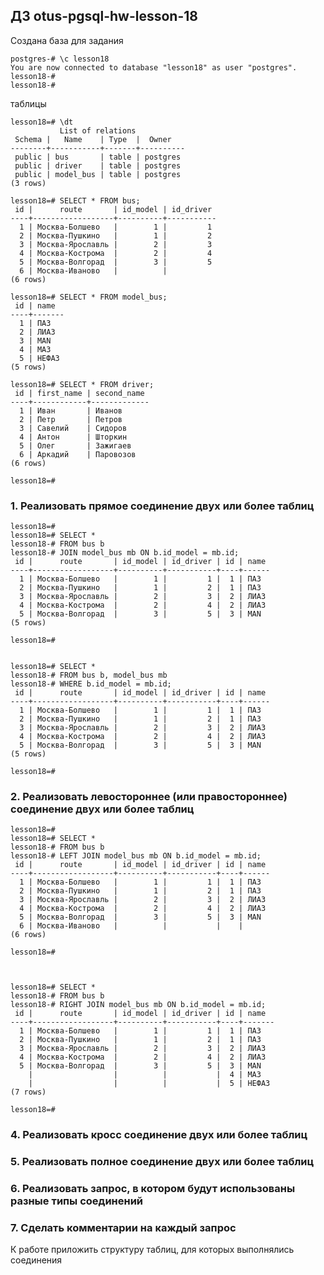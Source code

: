 ## ДЗ otus-pgsql-hw-lesson-18


Создана база для задания

    postgres-# \c lesson18
    You are now connected to database "lesson18" as user "postgres".
    lesson18-#
    lesson18-#

таблицы

    lesson18=# \dt
               List of relations
     Schema |   Name    | Type  |  Owner
    --------+-----------+-------+----------
     public | bus       | table | postgres
     public | driver    | table | postgres
     public | model_bus | table | postgres
    (3 rows)

    lesson18=# SELECT * FROM bus;
     id |      route       | id_model | id_driver
    ----+------------------+----------+-----------
      1 | Москва-Болшево   |        1 |         1
      2 | Москва-Пушкино   |        1 |         2
      3 | Москва-Ярославль |        2 |         3
      4 | Москва-Кострома  |        2 |         4
      5 | Москва-Волгорад  |        3 |         5
      6 | Москва-Иваново   |          |
    (6 rows)
    
    lesson18=# SELECT * FROM model_bus;
     id | name
    ----+-------
      1 | ПАЗ
      2 | ЛИАЗ
      3 | MAN
      4 | МАЗ
      5 | НЕФАЗ
    (5 rows)

    lesson18=# SELECT * FROM driver;
     id | first_name | second_name
    ----+------------+-------------
      1 | Иван       | Иванов
      2 | Петр       | Петров
      3 | Савелий    | Сидоров
      4 | Антон      | Шторкин
      5 | Олег       | Зажигаев
      6 | Аркадий    | Паровозов
    (6 rows)
    
    lesson18=#




### 1. Реализовать прямое соединение двух или более таблиц

    lesson18=#
    lesson18=# SELECT *
    lesson18-# FROM bus b
    lesson18-# JOIN model_bus mb ON b.id_model = mb.id;
     id |      route       | id_model | id_driver | id | name
    ----+------------------+----------+-----------+----+------
      1 | Москва-Болшево   |        1 |         1 |  1 | ПАЗ
      2 | Москва-Пушкино   |        1 |         2 |  1 | ПАЗ
      3 | Москва-Ярославль |        2 |         3 |  2 | ЛИАЗ
      4 | Москва-Кострома  |        2 |         4 |  2 | ЛИАЗ
      5 | Москва-Волгорад  |        3 |         5 |  3 | MAN
    (5 rows)
    
    lesson18=#


    lesson18=# SELECT *
    lesson18-# FROM bus b, model_bus mb
    lesson18-# WHERE b.id_model = mb.id;
     id |      route       | id_model | id_driver | id | name
    ----+------------------+----------+-----------+----+------
      1 | Москва-Болшево   |        1 |         1 |  1 | ПАЗ
      2 | Москва-Пушкино   |        1 |         2 |  1 | ПАЗ
      3 | Москва-Ярославль |        2 |         3 |  2 | ЛИАЗ
      4 | Москва-Кострома  |        2 |         4 |  2 | ЛИАЗ
      5 | Москва-Волгорад  |        3 |         5 |  3 | MAN
    (5 rows)
    
    lesson18=#




### 2. Реализовать левостороннее (или правостороннее) соединение двух или более таблиц

    lesson18=#
    lesson18=# SELECT *
    lesson18-# FROM bus b
    lesson18-# LEFT JOIN model_bus mb ON b.id_model = mb.id;
     id |      route       | id_model | id_driver | id | name
    ----+------------------+----------+-----------+----+------
      1 | Москва-Болшево   |        1 |         1 |  1 | ПАЗ
      2 | Москва-Пушкино   |        1 |         2 |  1 | ПАЗ
      3 | Москва-Ярославль |        2 |         3 |  2 | ЛИАЗ
      4 | Москва-Кострома  |        2 |         4 |  2 | ЛИАЗ
      5 | Москва-Волгорад  |        3 |         5 |  3 | MAN
      6 | Москва-Иваново   |          |           |    |
    (6 rows)
    
    lesson18=#



    lesson18=# SELECT *
    lesson18-# FROM bus b
    lesson18-# RIGHT JOIN model_bus mb ON b.id_model = mb.id;
     id |      route       | id_model | id_driver | id | name
    ----+------------------+----------+-----------+----+-------
      1 | Москва-Болшево   |        1 |         1 |  1 | ПАЗ
      2 | Москва-Пушкино   |        1 |         2 |  1 | ПАЗ
      3 | Москва-Ярославль |        2 |         3 |  2 | ЛИАЗ
      4 | Москва-Кострома  |        2 |         4 |  2 | ЛИАЗ
      5 | Москва-Волгорад  |        3 |         5 |  3 | MAN
        |                  |          |           |  4 | МАЗ
        |                  |          |           |  5 | НЕФАЗ
    (7 rows)
    
    lesson18=#



### 4. Реализовать кросс соединение двух или более таблиц




### 5. Реализовать полное соединение двух или более таблиц

### 6. Реализовать запрос, в котором будут использованы разные типы соединений

### 7. Сделать комментарии на каждый запрос



К работе приложить структуру таблиц, для которых выполнялись соединения
